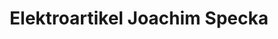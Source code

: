 ---
title: "Elektroartikel Joachim Specka"
url: /hauenstein/elektroartikel-joachim-specka/
shop: Elektronik
---
